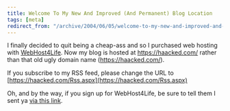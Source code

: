 ```yaml
---
title: Welcome To My New And Improved (And Permanent) Blog Location
tags: [meta]
redirect_from: "/archive/2004/06/05/welcome-to-my-new-and-improved-and-permanent-blog-location.aspx/"
---
```


I finally decided to quit being a cheap-ass and so I purchased web
hosting with [WebHost4Life](http://www.webhost4life.com/). Now my blog
is hosted at https://haacked.com/ rather than that old ugly domain name
(https://haacked.com/).

If you subscribe to my RSS feed, please change the URL to
[https://haacked.com/Rss.aspx](https://haacked.com/Rss.aspx)

Oh, and by the way, if you sign up for WebHost4Life, be sure to tell
them I sent ya [via this
link](http://www.webhost4life.com/default.asp?refid=haacked).

